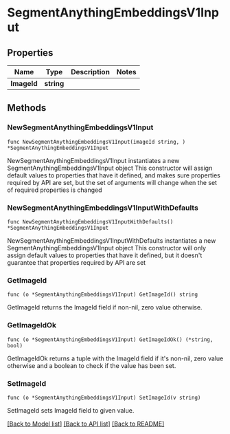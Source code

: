 # SegmentAnythingEmbeddingsV1Input

## Properties

Name | Type | Description | Notes
------------ | ------------- | ------------- | -------------
**ImageId** | **string** |  | 

## Methods

### NewSegmentAnythingEmbeddingsV1Input

`func NewSegmentAnythingEmbeddingsV1Input(imageId string, ) *SegmentAnythingEmbeddingsV1Input`

NewSegmentAnythingEmbeddingsV1Input instantiates a new SegmentAnythingEmbeddingsV1Input object
This constructor will assign default values to properties that have it defined,
and makes sure properties required by API are set, but the set of arguments
will change when the set of required properties is changed

### NewSegmentAnythingEmbeddingsV1InputWithDefaults

`func NewSegmentAnythingEmbeddingsV1InputWithDefaults() *SegmentAnythingEmbeddingsV1Input`

NewSegmentAnythingEmbeddingsV1InputWithDefaults instantiates a new SegmentAnythingEmbeddingsV1Input object
This constructor will only assign default values to properties that have it defined,
but it doesn't guarantee that properties required by API are set

### GetImageId

`func (o *SegmentAnythingEmbeddingsV1Input) GetImageId() string`

GetImageId returns the ImageId field if non-nil, zero value otherwise.

### GetImageIdOk

`func (o *SegmentAnythingEmbeddingsV1Input) GetImageIdOk() (*string, bool)`

GetImageIdOk returns a tuple with the ImageId field if it's non-nil, zero value otherwise
and a boolean to check if the value has been set.

### SetImageId

`func (o *SegmentAnythingEmbeddingsV1Input) SetImageId(v string)`

SetImageId sets ImageId field to given value.



[[Back to Model list]](../README.md#documentation-for-models) [[Back to API list]](../README.md#documentation-for-api-endpoints) [[Back to README]](../README.md)


